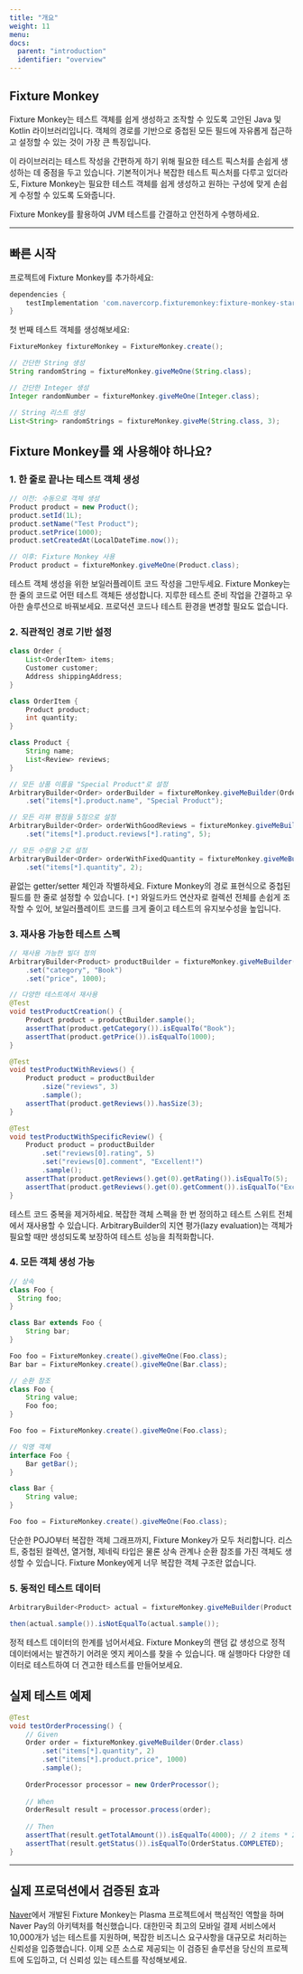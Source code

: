 ```yaml
---
title: "개요"
weight: 11
menu:
docs:
  parent: "introduction"
  identifier: "overview"
---
```


## Fixture Monkey

Fixture Monkey는 테스트 객체를 쉽게 생성하고 조작할 수 있도록 고안된 Java 및 Kotlin 라이브러리입니다.
객체의 경로를 기반으로 중첩된 모든 필드에 자유롭게 접근하고 설정할 수 있는 것이 가장 큰 특징입니다.

이 라이브러리는 테스트 작성을 간편하게 하기 위해 필요한 테스트 픽스처를 손쉽게 생성하는 데 중점을 두고 있습니다.
기본적이거나 복잡한 테스트 픽스처를 다루고 있더라도, Fixture Monkey는 필요한 테스트 객체를 쉽게 생성하고 원하는 구성에 맞게 손쉽게 수정할 수 있도록 도와줍니다.

Fixture Monkey를 활용하여 JVM 테스트를 간결하고 안전하게 수행하세요.

---------

## 빠른 시작

프로젝트에 Fixture Monkey를 추가하세요:

```gradle
dependencies {
    testImplementation 'com.navercorp.fixturemonkey:fixture-monkey-starter:{{< param "version" >}}'
}
```

첫 번째 테스트 객체를 생성해보세요:

```java
FixtureMonkey fixtureMonkey = FixtureMonkey.create();

// 간단한 String 생성
String randomString = fixtureMonkey.giveMeOne(String.class);

// 간단한 Integer 생성
Integer randomNumber = fixtureMonkey.giveMeOne(Integer.class);

// String 리스트 생성
List<String> randomStrings = fixtureMonkey.giveMe(String.class, 3);
```

## Fixture Monkey를 왜 사용해야 하나요?
### 1. 한 줄로 끝나는 테스트 객체 생성
```java
// 이전: 수동으로 객체 생성
Product product = new Product();
product.setId(1L);
product.setName("Test Product");
product.setPrice(1000);
product.setCreatedAt(LocalDateTime.now());

// 이후: Fixture Monkey 사용
Product product = fixtureMonkey.giveMeOne(Product.class);
```
테스트 객체 생성을 위한 보일러플레이트 코드 작성을 그만두세요. Fixture Monkey는 한 줄의 코드로 어떤 테스트 객체든 생성합니다.
지루한 테스트 준비 작업을 간결하고 우아한 솔루션으로 바꿔보세요. 프로덕션 코드나 테스트 환경을 변경할 필요도 없습니다.

### 2. 직관적인 경로 기반 설정
```java
class Order {
    List<OrderItem> items;
    Customer customer;
    Address shippingAddress;
}

class OrderItem {
    Product product;
    int quantity;
}

class Product {
    String name;
    List<Review> reviews;
}

// 모든 상품 이름을 "Special Product"로 설정
ArbitraryBuilder<Order> orderBuilder = fixtureMonkey.giveMeBuilder(Order.class)
    .set("items[*].product.name", "Special Product");

// 모든 리뷰 평점을 5점으로 설정
ArbitraryBuilder<Order> orderWithGoodReviews = fixtureMonkey.giveMeBuilder(Order.class)
    .set("items[*].product.reviews[*].rating", 5);

// 모든 수량을 2로 설정
ArbitraryBuilder<Order> orderWithFixedQuantity = fixtureMonkey.giveMeBuilder(Order.class)
    .set("items[*].quantity", 2);
```
끝없는 getter/setter 체인과 작별하세요. Fixture Monkey의 경로 표현식으로 중첩된 필드를 한 줄로 설정할 수 있습니다.
`[*]` 와일드카드 연산자로 컬렉션 전체를 손쉽게 조작할 수 있어, 보일러플레이트 코드를 크게 줄이고 테스트의 유지보수성을 높입니다.

### 3. 재사용 가능한 테스트 스펙
```java
// 재사용 가능한 빌더 정의
ArbitraryBuilder<Product> productBuilder = fixtureMonkey.giveMeBuilder(Product.class)
    .set("category", "Book")
    .set("price", 1000);

// 다양한 테스트에서 재사용
@Test
void testProductCreation() {
    Product product = productBuilder.sample();
    assertThat(product.getCategory()).isEqualTo("Book");
    assertThat(product.getPrice()).isEqualTo(1000);
}

@Test
void testProductWithReviews() {
    Product product = productBuilder
        .size("reviews", 3)
        .sample();
    assertThat(product.getReviews()).hasSize(3);
}

@Test
void testProductWithSpecificReview() {
    Product product = productBuilder
        .set("reviews[0].rating", 5)
        .set("reviews[0].comment", "Excellent!")
        .sample();
    assertThat(product.getReviews().get(0).getRating()).isEqualTo(5);
    assertThat(product.getReviews().get(0).getComment()).isEqualTo("Excellent!");
}
```
테스트 코드 중복을 제거하세요. 복잡한 객체 스펙을 한 번 정의하고 테스트 스위트 전체에서 재사용할 수 있습니다.
ArbitraryBuilder의 지연 평가(lazy evaluation)는 객체가 필요할 때만 생성되도록 보장하여 테스트 성능을 최적화합니다.

### 4. 모든 객체 생성 가능
```java
// 상속
class Foo {
  String foo;
}

class Bar extends Foo {
    String bar;
}

Foo foo = FixtureMonkey.create().giveMeOne(Foo.class);
Bar bar = FixtureMonkey.create().giveMeOne(Bar.class);

// 순환 참조
class Foo {
    String value;
    Foo foo;
}

Foo foo = FixtureMonkey.create().giveMeOne(Foo.class);

// 익명 객체
interface Foo {
    Bar getBar();
}

class Bar {
    String value;
}

Foo foo = FixtureMonkey.create().giveMeOne(Foo.class);
```
단순한 POJO부터 복잡한 객체 그래프까지, Fixture Monkey가 모두 처리합니다. 리스트, 중첩된 컬렉션, 열거형, 제네릭 타입은 물론 상속 관계나 순환 참조를 가진 객체도 생성할 수 있습니다.
Fixture Monkey에게 너무 복잡한 객체 구조란 없습니다.

### 5. 동적인 테스트 데이터
```java
ArbitraryBuilder<Product> actual = fixtureMonkey.giveMeBuilder(Product.class);

then(actual.sample()).isNotEqualTo(actual.sample());
```
정적 테스트 데이터의 한계를 넘어서세요. Fixture Monkey의 랜덤 값 생성으로 정적 데이터에서는 발견하기 어려운 엣지 케이스를 찾을 수 있습니다.
매 실행마다 다양한 데이터로 테스트하여 더 견고한 테스트를 만들어보세요.

## 실제 테스트 예제
```java
@Test
void testOrderProcessing() {
    // Given
    Order order = fixtureMonkey.giveMeBuilder(Order.class)
        .set("items[*].quantity", 2)
        .set("items[*].product.price", 1000)
        .sample();
    
    OrderProcessor processor = new OrderProcessor();
    
    // When
    OrderResult result = processor.process(order);
    
    // Then
    assertThat(result.getTotalAmount()).isEqualTo(4000); // 2 items * 2 quantity * 1000 price
    assertThat(result.getStatus()).isEqualTo(OrderStatus.COMPLETED);
}
```

---------

## 실제 프로덕션에서 검증된 효과
[Naver](https://www.navercorp.com/)에서 개발된 Fixture Monkey는 Plasma 프로젝트에서 핵심적인 역할을 하며 Naver Pay의 아키텍처를 혁신했습니다.
대한민국 최고의 모바일 결제 서비스에서 10,000개가 넘는 테스트를 지원하며, 복잡한 비즈니스 요구사항을 대규모로 처리하는 신뢰성을 입증했습니다.
이제 오픈 소스로 제공되는 이 검증된 솔루션을 당신의 프로젝트에 도입하고, 더 신뢰성 있는 테스트를 작성해보세요.
